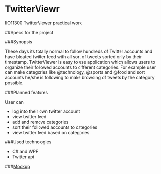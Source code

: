 # TwitterViewr
IIO11300 TwitterViewer practical work


##Specs for the project

###Synopsis

These days its totally normal to follow hundreds of Twitter accounts and have bloated twitter feed with all sort of tweets sorted only by their timestamp.
TwitterViewer is easy to use application which allows users to organize their followed accounts to different categories.
For example user can make categories like @technology, @sports and @food and sort accounts he/she is following to make browsing of tweets by the category possible.

###Planned features

User can
- log into their own twitter account
- view twitter feed
- add and remove categories
- sort their followed accounts to categories
- view twitter feed based on categories 

###Used technologies

- C# and WPF
- Twitter api


###[Mockup](https://www.fluidui.com/editor/live/preview/p_ATuJSUaPk9wtTt78KovlDBSTf5r2qsds.1458707283154)
